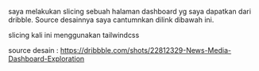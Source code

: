 saya melakukan slicing sebuah halaman dashboard yg saya dapatkan dari dribble. Source desainnya saya cantumnkan dilink dibawah ini.

slicing kali ini menggunakan tailwindcss

source desain : https://dribbble.com/shots/22812329-News-Media-Dashboard-Exploration